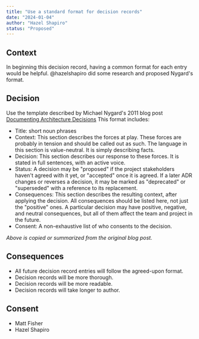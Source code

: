 ```yaml
---
title: "Use a standard format for decision records"
date: "2024-01-04"
author: "Hazel Shapiro"
status: "Proposed"
---
```


## Context

In beginning this decision record, having a common format for each entry would be helpful. @hazelshapiro 
did some research and proposed Nygard's format. 


## Decision

Use the template described by Michael Nygard's 2011 blog post
[Documenting Architecture Decisions](https://www.cognitect.com/blog/2011/11/15/documenting-architecture-decisions)
This format includes:

- Title: short noun phrases
- Context: This section describes the forces at play. These forces are probably in tension and should be
called out as such. The language in this section is value-neutral. It is simply describing facts.
- Decision: This section describes our response to these forces. It is stated in full sentences, with an active voice.
- Status: A decision may be "proposed" if the project stakeholders haven't agreed with it yet, or "accepted"
once it is agreed. If a later ADR changes or reverses a decision, it may be marked as "deprecated" or
"superseded" with a reference to its replacement.
- Consequences: This section describes the resulting context, after applying the decision. All consequences
should be listed here, not just the "positive" ones. A particular decision may have positive, negative, and
neutral consequences, but all of them affect the team and project in the future.
- Consent: A non-exhaustive list of who consents to the decision.

_Above is copied or summarized from the original blog post._


## Consequences

* All future decision record entries will follow the agreed-upon format.
* Decision records will be more thorough.
* Decision records will be more readable.
* Decision records will take longer to author.


## Consent

* Matt Fisher
* Hazel Shapiro
